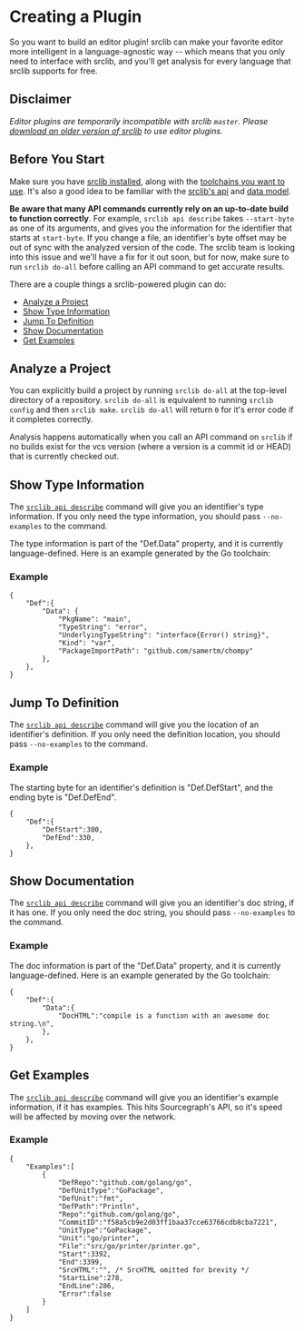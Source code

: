 # Creating a Plugin

So you want to build an editor plugin! srclib can make your favorite editor more intelligent in a language-agnostic way -- which means that you only need to interface with srclib, and you'll get analysis for every language that srclib supports for free.

## Disclaimer

*Editor plugins are temporarily incompatible with srclib `master`. Please
[download an older version of srclib](./compatiblebinaries.md) to use editor plugins.*

## Before You Start

Make sure you have [srclib installed](../install.md), along with the [toolchains you want to use](../toolchains/overview.md#TODOavailable-toolchains). It's also a good idea to be familiar with the [srclib's api](../api/overview.md) and [data model](../api/data-model.md).

**Be aware that many API commands currently rely on an up-to-date build to function correctly**. For example, `srclib api describe` takes `--start-byte` as one of its arguments, and gives you the information for the identifier that starts at `start-byte`. If you change a file, an identifier's byte offset may be out of sync with the analyzed version of the code. The srclib team is looking into this issue and we'll have a fix for it out soon, but for now, make sure to run `srclib do-all` before calling an API command to get accurate results.

There are a couple things a srclib-powered plugin can do:

 * [Analyze a Project](#analyze-a-project)
 * [Show Type Information](#show-type-information)
 * [Jump To Definition](#jump-to-definition)
 * [Show Documentation](#show-documentation)
 * [Get Examples](#get-examples)

## Analyze a Project

You can explicitly build a project by running `srclib do-all` at the top-level directory of a repository. `srclib do-all` is equivalent to running `srclib config` and then `srclib make`. `srclib do-all` will return `0` for it's error code if it completes correctly.

Analysis happens automatically when you call an API command on `srclib` if no builds exist for the vcs version (where a version is a commit id or HEAD) that is currently checked out.

## Show Type Information

The [`srclib api describe`](../api/overview.md#srclib-api-describe) command will give you an identifier's type information. If you only need the type information, you should pass `--no-examples` to the command.

The type information is part of the "Def.Data" property, and it is currently language-defined. Here is an example generated by the Go toolchain:

### Example

```
{
    "Def":{
        "Data": {
            "PkgName": "main",
            "TypeString": "error",
            "UnderlyingTypeString": "interface{Error() string}",
            "Kind": "var",
            "PackageImportPath": "github.com/samertm/chompy"
        },
    },
}
```

## Jump To Definition

The [`srclib api describe`](../api/overview.md#srclib-api-describe) command will give you the location of an identifier's definition. If you only need the definition location, you should pass `--no-examples` to the command.

### Example

The starting byte for an identifier's definition is "Def.DefStart", and the ending byte is "Def.DefEnd".

```
{
    "Def":{
        "DefStart":300,
        "DefEnd":330,
    },
}
```

## Show Documentation

The [`srclib api describe`](../api/overview.md#srclib-api-describe) command will give you an identifier's doc string, if it has one. If you only need the doc string, you should pass `--no-examples` to the command.

### Example

The doc information is part of the "Def.Data" property, and it is currently language-defined. Here is an example generated by the Go toolchain:

```
{
    "Def":{
        "Data":{
            "DocHTML":"compile is a function with an awesome doc string.\n",
        },
    },
}
```

## Get Examples

The [`srclib api describe`](../api/overview.md#srclib-api-describe) command will give you an identifier's example information, if it has examples. This hits Sourcegraph's API, so it's speed will be affected by moving over the network.

### Example

```
{
    "Examples":[
        {
            "DefRepo":"github.com/golang/go",
            "DefUnitType":"GoPackage",
            "DefUnit":"fmt",
            "DefPath":"Println",
            "Repo":"github.com/golang/go",
            "CommitID":"f58a5cb9e2d03ff1baa37cce63766cdb8cba7221",
            "UnitType":"GoPackage",
            "Unit":"go/printer",
            "File":"src/go/printer/printer.go",
            "Start":3392,
            "End":3399,
            "SrcHTML":"", /* SrcHTML omitted for brevity */
            "StartLine":278,
            "EndLine":286,
            "Error":false
        }
    ]
}
```
